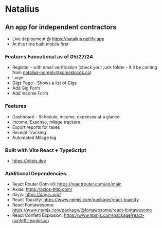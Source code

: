 # Natalius
## An app for independent contractors
* Live deployment @ https://natalius.netlify.app
* At this time built mobile first

### Features Funcational as of 05/27/24
* Register - with email verification (check your junk folder - it'll be coming from natalius-noreply@somoslocos.co)
* Login
* Gigs Page - Shows a list of Gigs
* Add Gig Form
* Add Income Form

### Features
* Dashboard - Schedule, income, expenses at a glance
* Income, Expense, milage trackers
* Export reports for taxes
* Receipt Tracking
* Automated Milage log

### Built with Vite React + TypeScript
* https://vitejs.dev

### Additional Dependencies:
* React Router Dom v6: https://reactrouter.com/en/main
* Axios: https://axios-http.com/
* dayjs: https://day.js.org/
* React Toastify: https://www.npmjs.com/package/react-toastify
* React Fontawesome: https://www.npmjs.com/package/@fortawesome/react-fontawesome
* React Confetti Explosion: https://www.npmjs.com/package/react-confetti-explosion
